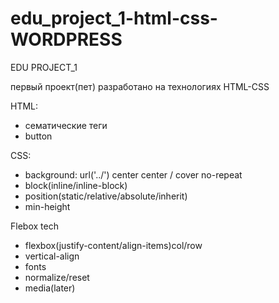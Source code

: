 # edu_project_1-html-css- WORDPRESS
  EDU PROJECT_1
  
первый проект(пет) разработано на технологиях HTML-CSS

HTML:
- сематические теги
- button
  
CSS:
- background: url('../') center center / cover no-repeat
- block(inline/inline-block)
- position(static/relative/absolute/inherit)
- min-height

Flebox tech

- flexbox(justify-content/align-items)col/row
- vertical-align
- fonts
- normalize/reset
- media(later)
